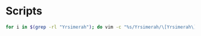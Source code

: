 <!-- TITLE: Scripts -->

# Scripts

```sh
for i in $(grep -rl "Yrsimerah"); do vim -c "%s/Yrsimerah/\[Yrsimerah\]\(karaktarer\#yrsimerah\suun\)/gc" -c "wq" "$i"; done
```
